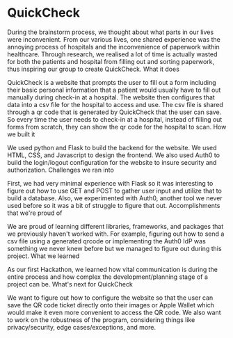 # QuickCheck

During the brainstorm process, we thought about what parts in our lives were inconvenient. From our various lives, one shared experience was the annoying process of hospitals and the inconvenience of paperwork within healthcare. Through research, we realised a lot of time is actually wasted for both the patients and hospital from filling out and sorting paperwork, thus inspiring our group to create QuickCheck.
What it does

QuickCheck is a website that prompts the user to fill out a form including their basic personal information that a patient would usually have to fill out manually during check-in at a hospital. The website then configures that data into a csv file for the hospital to access and use. The csv file is shared through a qr code that is generated by QuickCheck that the user can save. So every time the user needs to check-in at a hospital, instead of filling out forms from scratch, they can show the qr code for the hospital to scan.
How we built it

We used python and Flask to build the backend for the website. We used HTML, CSS, and Javascript to design the frontend. We also used Auth0 to build the login/logout configuration for the website to insure security and authorization.
Challenges we ran into

First, we had very minimal experience with Flask so it was interesting to figure out how to use GET and POST to gather user input and utilize that to build a database. Also, we experimented with Auth0, another tool we never used before so it was a bit of struggle to figure that out.
Accomplishments that we're proud of

We are proud of learning different libraries, frameworks, and packages that we previously haven't worked with. For example, figuring out how to send a csv file using a generated qrcode or implementing the Auth0 IdP was something we never knew before but we managed to figure out during this project.
What we learned

As our first Hackathon, we learned how vital communication is during the entire process and how complex the development/planning stage of a project can be.
What's next for QuickCheck

We want to figure out how to configure the website so that the user can save the QR code ticket directly onto their images or Apple Wallet which would make it even more convenient to access the QR code. We also want to work on the robustness of the program, considering things like privacy/security, edge cases/exceptions, and more.
